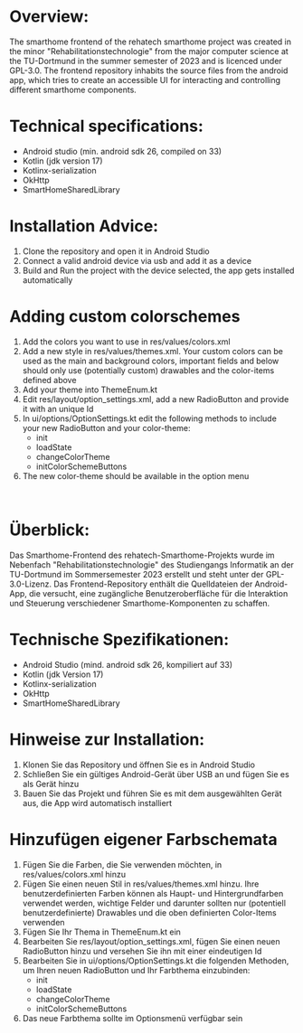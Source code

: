 <h1>Overview:</h1>
<p>
The smarthome frontend of the rehatech smarthome project was created in the minor "Rehabilitationstechnologie" from the major computer science at the TU-Dortmund in the summer semester of 2023 and is licenced under GPL-3.0.
The frontend repository inhabits the source files from the android app, which tries to create an accessible UI for interacting and controlling different smarthome components.
</p>
<h1>Technical specifications:</h1>
<ul>
  <li>Android studio (min. android sdk 26, compiled on 33)</li>
  <li>Kotlin (jdk version 17)</li>
  <li>Kotlinx-serialization</li>
  <li>OkHttp</li>
  <li>SmartHomeSharedLibrary</li>
</ul>
<h1>Installation Advice:</h1>
<ol>
  <li>Clone the repository and open it in Android Studio</li>
  <li>Connect a valid android device via usb and add it as a device</li>
  <li>Build and Run the project with the device selected, the app gets installed automatically</li>
</ol>
<h1>Adding custom colorschemes</h1>
<ol>
  <li>Add the colors you want to use in res/values/colors.xml</li>
  <li>
    Add a new style in res/values/themes.xml.
    Your custom colors can be used as the main and background colors, important fields and below should only use (potentially custom) drawables and the color-items defined above 
  </li>
  <li>
      Add your theme into ThemeEnum.kt
  </li>
  <li>
      Edit res/layout/option_settings.xml, add a new RadioButton and provide it with an unique Id
  </li>
  <li>
      In ui/options/OptionSettings.kt edit the following methods to include your new RadioButton and your color-theme:
    <ul>
      <li>init</li>
      <li>loadState</li>
      <li>changeColorTheme</li>
      <li>initColorSchemeButtons</li>
    </ul>
  </li>
  <li>The new color-theme should be available in the option menu</li>
</ol>
<br>
<h1>Überblick:</h1>
<p>
Das Smarthome-Frontend des rehatech-Smarthome-Projekts wurde im Nebenfach "Rehabilitationstechnologie" des Studiengangs Informatik an der TU-Dortmund im Sommersemester 2023 erstellt und steht unter der GPL-3.0-Lizenz. Das Frontend-Repository enthält die Quelldateien der Android-App, die versucht, eine zugängliche Benutzeroberfläche für die Interaktion und Steuerung verschiedener Smarthome-Komponenten zu schaffen.
</p>
<h1>Technische Spezifikationen:</h1>
<ul>
  <li>Android Studio (mind. android sdk 26, kompiliert auf 33)</li>
  <li>Kotlin (jdk Version 17)</li>
  <li>Kotlinx-serialization</li>
  <li>OkHttp</li>
  <li>SmartHomeSharedLibrary</li>
</ul>
<h1>Hinweise zur Installation:</h1>
<ol>
  <li>Klonen Sie das Repository und öffnen Sie es in Android Studio</li>
  <li>Schließen Sie ein gültiges Android-Gerät über USB an und fügen Sie es als Gerät hinzu</li>
  <li>Bauen Sie das Projekt und führen Sie es mit dem ausgewählten Gerät aus, die App wird automatisch installiert</li>
</ol>
<h1>Hinzufügen eigener Farbschemata</h1>
<ol>
  <li>Fügen Sie die Farben, die Sie verwenden möchten, in res/values/colors.xml hinzu</li>
  <li>
    Fügen Sie einen neuen Stil in res/values/themes.xml hinzu. Ihre benutzerdefinierten Farben können als Haupt- und Hintergrundfarben verwendet werden,       wichtige Felder und darunter sollten nur (potentiell benutzerdefinierte) Drawables und die oben definierten Color-Items verwenden
  </li>
  <li>
      Fügen Sie Ihr Thema in ThemeEnum.kt ein
  </li>
  <li>
      Bearbeiten Sie res/layout/option_settings.xml, fügen Sie einen neuen RadioButton hinzu und versehen Sie ihn mit einer eindeutigen Id
  </li>
  <li>
      Bearbeiten Sie in ui/options/OptionSettings.kt die folgenden Methoden, um Ihren neuen RadioButton und Ihr Farbthema einzubinden:
    <ul>
      <li>init</li>
      <li>loadState</li>
      <li>changeColorTheme</li>
      <li>initColorSchemeButtons</li>
    </ul>
  </li>
  <li>Das neue Farbthema sollte im Optionsmenü verfügbar sein</li>
</ol>
